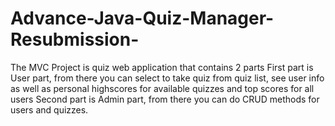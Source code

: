 # Advance-Java-Quiz-Manager-Resubmission-
The MVC Project is quiz web application that contains 2 parts
First part is User part, from there you can select to take quiz from quiz list, see user info as well as personal highscores for available quizzes and top scores for all users
Second part is Admin part, from there you can do CRUD methods for users and quizzes.
